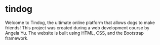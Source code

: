 # tindog
Welcome to Tindog, the ultimate online platform that allows dogs to make friends! This project was created during a web development course by Angela Yu. The website is built using HTML, CSS, and the Bootstrap framework.
